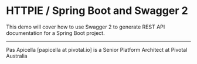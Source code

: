 <h1>HTTPIE / Spring Boot and Swagger 2</h1>

This demo will cover how to use Swagger 2 to generate REST API documentation for a Spring Boot project.

<hr />
Pas Apicella [papicella at pivotal.io] is a Senior Platform Architect at Pivotal Australia 